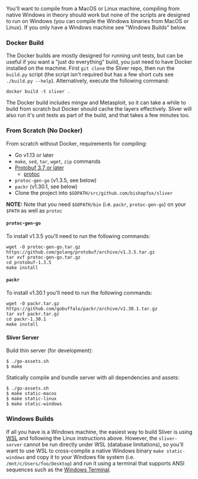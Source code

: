 You'll want to compile from a MacOS or Linux machine, compiling from native Windows in theory should work but none of the scripts are designed to run on Windows (you can compile the Windows binaries from MacOS or Linux). If you only have a Windows machine see "Windows Builds" below.


### Docker Build

The Docker builds are mostly designed for running unit tests, but can be useful if you want a "just do everything" build, you just need to have Docker installed on the machine. First `git clone` the Sliver repo, then run the `build.py` script (the script isn't required but has a few short cuts see `./build.py --help`). Alternatively, execute the following command: 

```
docker build -t sliver .
```

The Docker build includes mingw and Metasploit, so it can take a while to build from scratch but Docker should cache the layers effectively. Sliver will also run it's unit tests as part of the build, and that takes a few minutes too.

### From Scratch (No Docker)

From scratch without Docker, requirements for compiling:

* Go v1.13 or later
* `make`, `sed`, `tar`, `wget`, `zip` commands
* [Protobuf 3.7 or later](https://github.com/golang/protobuf)
  * [protoc](https://github.com/protocolbuffers/protobuf/releases)
* `protoc-gen-go` (v1.3.5, see below)
* `packr` (v1.30.1, see below)
* Clone the project into `$GOPATH/src/github.com/bishopfox/sliver`

__NOTE:__ Note that you need `$GOPATH/bin` (i.e. `packr`, `protoc-gen-go`) on your `$PATH` as well as `protoc`

#### `protoc-gen-go`

To install v1.3.5 you'll need to run the following commands:

```
wget -O protoc-gen-go.tar.gz https://github.com/golang/protobuf/archive/v1.3.5.tar.gz
tar xvf protoc-gen-go.tar.gz
cd protobuf-1.3.5
make install
```

#### `packr`

To install v1.30.1 you'll need to run the following commands:

```
wget -O packr.tar.gz https://github.com/gobuffalo/packr/archive/v1.30.1.tar.gz
tar xvf packr.tar.gz
cd packr-1.30.1
make install
```

#### Sliver Server

Build thin server (for development):

```
$ ./go-assets.sh
$ make
```

Statically compile and bundle server with all dependencies and assets:

```
$ ./go-assets.sh
$ make static-macos
$ make static-linux
$ make static-windows
```

### Windows Builds

If all you have is a Windows machine, the easiest way to build Sliver is using [WSL](https://docs.microsoft.com/en-us/windows/wsl/install-win10) and following the Linux instructions above. However, the `sliver-server` cannot be run directly under WSL (database limitations), so you'll want to use WSL to cross-compile a native Windows binary `make static-windows` and copy it to your Windows file system (i.e. `/mnt/c/Users/foo/Desktop`) and run it using a terminal that supports ANSI sequences such as the [Windows Terminal](https://github.com/microsoft/terminal).